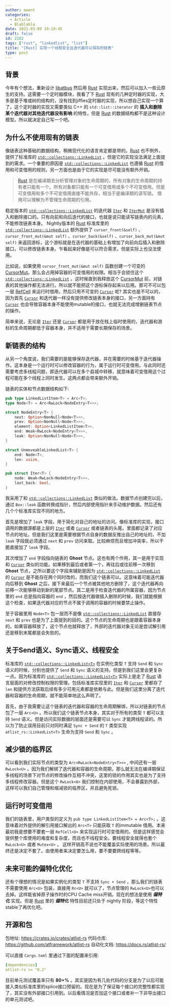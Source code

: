 ```yaml
---
author: owent
categories:
  - Article
  - Blablabla
date: 2021-03-09 19:19:45
draft: false
id: 2102
tags: ["rust", "linkedlist", "list"]
title: "[Rust] 实现一个线程安全且迭代器可以保存的链表"
type: post
---
```


## 背景

今年有个想法，重新设计 [libatbus][2] 然后用 [Rust][1] 实现出来，然后可以加入一些云原生的支持。这需要一个定时器模块，我看了下 [Rust][1] 现有的几种定时器的实现，大多是基于堆或树的结构的，没有找到jiffies定时器的实现，所以想自己实现一个算了。这个定时器的实现又需要类似 C++ 的 ```std::list::iterator``` 的 **插入和删除某个迭代器对其他迭代器没有影响** 的特性，但是 [Rust][1] 的数据结构都不是这种设计模型。所以就决定自己写一个吧。

## 为什么不使用现有的链表

像链表这种基础的数据结构，稍微现代化的语言肯定都是带的。[Rust][1] 也不例外，提供了标准库的 [```std::collections::LinkedList```][3] 。但是它的实现没法满足上面提到的需求。一个重要的原因是 [```std::collections::LinkedList```][3] 也遵循 [Rust][1] 的借用和可变借用的规则，另一方面也是由于它的实现是尽可能没有额外开销。

> [Rust][1] 是在编译期去分析管理对象的生命周期的，所有对象的生命周期的持有者只能有一个。所有对象都只能有一个可变借用或多个不可变借用。但是可变借用和多个不可变借用直接不能共存，相当于是编译期的读写锁。
> 借用可以理解为不管理生命周期的引用。

稳定版本的 [```std::collections::LinkedList```][3] 的迭代器 [```Iter```][4] 和 [```IterMut```][5] 是没有插入和删除接口的。只有向前和向后迭代的接口，也就是说只能读写链表内的元素，不能修改链表本身。
Nightly版本的 [Rust][1] 标准库里的 [```std::collections::LinkedList```][3] 额外提供了 ```cursor_front(&self)``` 、```cursor_front_mut(&mut self)``` 、```cursor_back(&self)``` 、```cursor_back_mut(&mut self)``` 来返回游标，这个游标就是在迭代器的基础上有增加了向前向后插入和删除接口，可以修改链表本身。乍看起来好像是可以符合需求，但是实际上也没法使用。

比如说，如果使用 ```cursor_front_mut(&mut self)``` 函数创建一个可变的 [CursorMut][7]。那么会占用掉容器的可变借用的权限。相当于会锁住这个 [```std::collections::LinkedList```][3] 。这时候直到我释放这个 [CursorMut][7] 前，对链表的其他操作都无法进行。所以就不能把这个游标保存起来以后用。那可不可以包一层 [RefCell][8] 来运行时借用，然后只用不可变的 [```Cursor```][6] 呢? 其实也是不可以的，因为首先 [```Cursor```][6] 和迭代器一样没有提供修改链表本身的接口，另一方面持有 [```Cursor```][6] 也会导致容器本身不能使用mutable的接口，也就无法完成增删链表节点的操作。

简单来说，无论是 [```Iter```][4] 还是 [```Cursor```][6] 都是用于放在栈上临时使用的，迭代器和游标的生命周期都低于容器本身，并不适用于需要长期保存的场景。

## 新链表的结构

从另一个角度说，我们需要的是能够保存迭代器，并在需要的时候基于迭代器操作。这本身是一个运行时可以修改容器的行为，属于运行时可变借用。与此同时还需要考虑多线程问题，即迭代器可以在多个县城中转移，就意味着可变借用这个过程可能在多个线程上同时发生。这两点都会带来额外开销。

链表的实体和节点数据结构如下:

```rust
pub type LinkedListItem<T> = Arc<T>;
type Node<T> = Arc<RwLock<NodeEntry<T>>>;

struct NodeEntry<T> {
    next: Option<NonNull<Node<T>>>,
    prev: Option<NonNull<Node<T>>>,
    element: Option<LinkedListItem<T>>,
    end: Weak<RwLock<NodeEntry<T>>>,
    leak: Option<NonNull<Node<T>>>,
}

struct UnmoveableLinkedList<T> {
    end: Node<T>,
    len: usize,
}

pub struct Iter<T> {
    node: Weak<RwLock<NodeEntry<T>>>,
    last_back: bool,
}
```

我采用了和 [```std::collections::LinkedList```][3] 类似的做法。数据节点创建完以后，通过 ```Box::leak``` 函数转换成指针，然后内部使用指针来手动维护数据。然后还有几个个标准库实现不同的地方。

首先是增加了 ```leak``` 字段，用于简化对自己的地址的访问。像标准库的实现，接口调用的数据源都是上层的 [```Iter```][4] 或者 [```Cursor```][6] 或者链表的头尾。里面都记录了对应节点的地址。但是我们这里是需要根据节点自身的数据反推出自己的地址的，不加 ```leak``` 字段就必须通过 ```next``` 和 ```prev``` 访问来取。比较麻烦而且增加冲突率，所以干脆直接加了 ```leak``` 字段。

其次增加了 ```end``` 字段指向链表的 **Ghost** 节点。这也有两个作用，其一是用于实现和 [```Cursor```][6] 类似的功能。如果移到最后或者第一个，再往后或往前移一次移到 **Ghost** 节点，之所以要这个字段来辅助是因为 [```std::collections::LinkedList```][3] 的 [```Cursor```][6] 是不能存在两个同时改的，而我们这个链表可以。这意味着可能迭代器向后移到 **Ghost** 之后，接下来最后一个节点被其他地方删除了，这个迭代器再向前移一次能够移动到新的尾部节点。其二是用于检查迭代器的所属容器，因为节点里的 ```end``` 总是指向容器的 ```end``` ，然后按迭代器做插入删除的时候，我们就能根据这个检查，如果迭代器对应的节点不属于调用的容器的时候要禁止操作。

至于容器里用 ```Node<T>``` 包一层而不是像 [```std::collections::LinkedList```][3] 直接存 ```next``` 和 ```prev``` 也是为了上面提到的目的。这个节点的生命周期也是跟着容器本身的。如果容器释放了，这个节点也就释放了，外部的迭代器对象无论是尝试解引用还是移到末尾都是会失败的。

## 关于Send语义、Sync语义、线程安全

标准库的 [```std::collections::LinkedList<T>```][3] 在实例化类型 ```T``` 支持 ```Send``` 和 ```Sync``` 语义的时候，分别也提供了 ```Send``` 和 ```Sync``` 语义的支持。但是到我们这里会更复杂一点。因为标准库的 [```std::collections::LinkedList<T>```][3] 实际上是走了 [Rust][1] 语言层面的对修改控制权限的管理。包括标准库实现里的 [```Iter```][4] 和 [```Cursor```][6] 里都存了 ```len``` 和提供方法获取后续有多少可用元素都是依赖与此。但是我们这里分离了迭代器和容器的生命周期，就不能简单地这么声明了。

首先，由于我需要让这个链表的迭代器和容器的生命周期解绑，所以对链表的节点包了一层 ```Arc<U>``` 。所以我们这个链表节点本身，其实对于所有的类型 ```T``` 都可以支持 ```Send``` 语义。但是访问实际数据的层面还是需要可以 ```Sync``` 才能跨线程读的。所以为了防止误用目前只对同时满足 ```Sync + Send``` 的 ```T``` 类型实现 ```atlist_rs::LinkedList<T>``` 生命为支持 ```Send``` 和 ```Sync``` 。

## 减少锁的临界区

可以看到我们实际节点的类型为 ```Arc<RwLock<NodeEntry<T>>>``` , 中间还有一层 ```RwLock<U>``` 。因为我们解绑了迭代器和容器的生命周期，那么就无法在编译期保证多线程的场景下对节点的修改操作互相不冲突，这里的锁的作用其实也是为了支持多线程修改容器。但是这个 ```RwLock<U>``` 我们控制在内部使用，不会暴露到外部，这样可以我们自己管理和缩减锁的临界区，并且避免死锁。

## 运行时可变借用

我们的链表里，用户类型的定义为 ```pub type LinkedListItem<T> = Arc<T>;``` 。这意味着对外提供的解引用接口解出的 ```Arc<T>``` 只能获取 ```T``` 的immutable 借用。本来最初我是想要不要套一层 ```RefCell<U>``` 来实现运行时可变借用的。但是这样感觉会提供整个库使用的难度和复杂度，而且也不线程安全。要线程安全就得也套个 ```RwLock<U>``` 或者 ```Mutex<U>``` ， 这样开销高不说也不能覆盖实际使用的场景。所以最终还是决定不套了。由使用者来决定要怎么用，要不要要跨线程等等。

## 未来可能的偏特化优化

还有个理想的情况是如果实例化的类型 ```T``` 不支持 ```Sync + Send``` ，那么我们的链表不需要使用 ```Arc<U>``` 包装，直接用 ```Rc<U>``` 就可以了，节点管理的 ```RwLock<U>```也可以去掉。这样能省掉原子操作时的CPU Cache miss开销。现在的想法是使用 ***偏特化*** 实现。但是 [Rust][1] 里的 ***偏特化*** 特性目前还只处于 nightly 阶段，等这个特性stable了再优化吧。

## 开源和包

包地址: https://crates.io/crates/atlist-rs
代码仓库: https://github.com/atframework/atlist-rs
自动化文档: https://docs.rs/atlist-rs/

可以直接 ```Cargo.toml``` 里通过下面的配置来引用:

```yaml
[dependencies]
atlist-rs >= "0.2"
```

目前单元测试覆盖率只有 **80+%** 。其实是因为有几处代码的分支是为了以后可能接入类似标准库里的splice接口预留的。现在是为了保证每个接口的完整性都实现了，其实没有外部接口引用到。以后看情况是否加这个接口或者补一下非导出接口的单元测试吧。

[1]: https://www.rust-lang.org/
[2]: https://github.com/atframework/libatbus
[3]: https://doc.rust-lang.org/std/collections/struct.LinkedList.html
[4]: https://doc.rust-lang.org/std/collections/linked_list/struct.Iter.html
[5]: https://doc.rust-lang.org/std/collections/linked_list/struct.IterMut.html
[6]: https://doc.rust-lang.org/std/collections/linked_list/struct.Cursor.html
[7]: https://doc.rust-lang.org/std/collections/linked_list/struct.CursorMut.html
[8]: https://doc.rust-lang.org/std/cell/struct.RefCell.html
